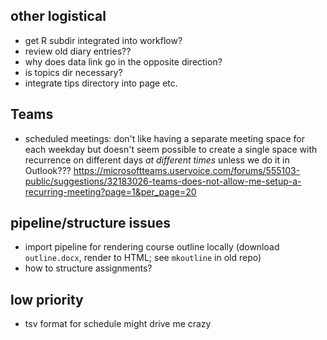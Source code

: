 
## other logistical


- get R subdir integrated into workflow?
- review old diary entries??
- why does data link go in the opposite direction?
- is topics dir necessary?
- integrate tips directory into page etc.

## Teams

- scheduled meetings: don't like having a separate meeting space for each weekday but doesn't seem possible to create a single space with recurrence on different days *at different times* unless we do it in Outlook??? https://microsoftteams.uservoice.com/forums/555103-public/suggestions/32183026-teams-does-not-allow-me-setup-a-recurring-meeting?page=1&per_page=20

## pipeline/structure issues

- import pipeline for rendering course outline locally (download `outline.docx`, render to HTML; see `mkoutline` in old repo)
- how to structure assignments?

## low priority

- tsv format for schedule might drive me crazy
